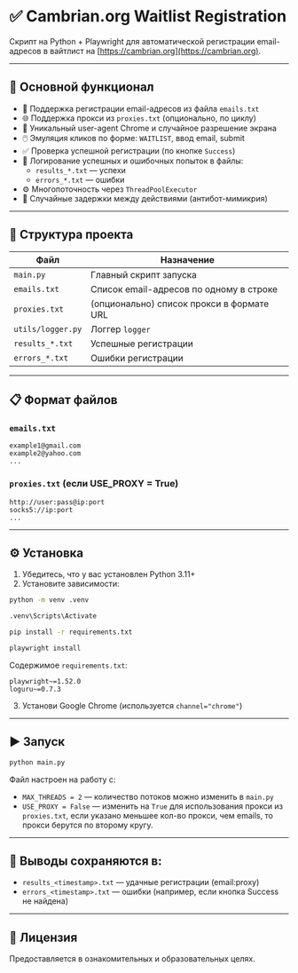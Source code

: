 # ✅ Cambrian.org Waitlist Registration

Скрипт на Python + Playwright для автоматической регистрации email-адресов в вайтлист на [https://cambrian.org](https://cambrian.org).

---

## 🚀 Основной функционал

- 💬 Поддержка регистрации email-адресов из файла `emails.txt`
- 🌐 Поддержка прокси из `proxies.txt` (опционально, по циклу)
- 🧠 Уникальный user-agent Chrome и случайное разрешение экрана
- 🖱️ Эмуляция кликов по форме: `WAITLIST`, ввод email, submit
- ✅ Проверка успешной регистрации (по кнопке `Success`)
- 🧾 Логирование успешных и ошибочных попыток в файлы:
  - `results_*.txt` — успехи
  - `errors_*.txt` — ошибки
- ⚙️ Многопоточность через `ThreadPoolExecutor`
- 🐢 Случайные задержки между действиями (антибот-мимикрия)

---

## 📂 Структура проекта

| Файл              | Назначение                                   |
|-------------------|-----------------------------------------------|
| `main.py`         | Главный скрипт запуска                        |
| `emails.txt`      | Список email-адресов по одному в строке       |
| `proxies.txt`     | (опционально) список прокси в формате URL     |
| `utils/logger.py` | Логгер `logger`                               |
| `results_*.txt`   | Успешные регистрации                          |
| `errors_*.txt`    | Ошибки регистрации                            |

---

## 📋 Формат файлов

### `emails.txt`

```
example1@gmail.com
example2@yahoo.com
...
```

### `proxies.txt` (если USE_PROXY = True)

```
http://user:pass@ip:port
socks5://ip:port
...
```

---

## ⚙️ Установка

1. Убедитесь, что у вас установлен Python 3.11+
2. Установите зависимости:

```bash
python -m venv .venv
```
```bash
.venv\Scripts\Activate
```
```bash
pip install -r requirements.txt
```
```bash
playwright install
```


Содержимое `requirements.txt`:
```
playwright~=1.52.0
loguru~=0.7.3
```

3. Установи Google Chrome (используется `channel="chrome"`)

---

## ▶️ Запуск

```bash
python main.py
```

Файл настроен на работу с:

- `MAX_THREADS = 2` — количество потоков можно изменить в `main.py`
- `USE_PROXY = False` — изменить на `True` для использования прокси из `proxies.txt`, если указано меньшее кол-во прокси, чем emails, то прокси берутся по второму кругу.

---

## 📝 Выводы сохраняются в:

- `results_<timestamp>.txt` — удачные регистрации (email:proxy)
- `errors_<timestamp>.txt` — ошибки (например, если кнопка Success не найдена)

---

## 📄 Лицензия

Предоставляется в ознакомительных и образовательных целях.
